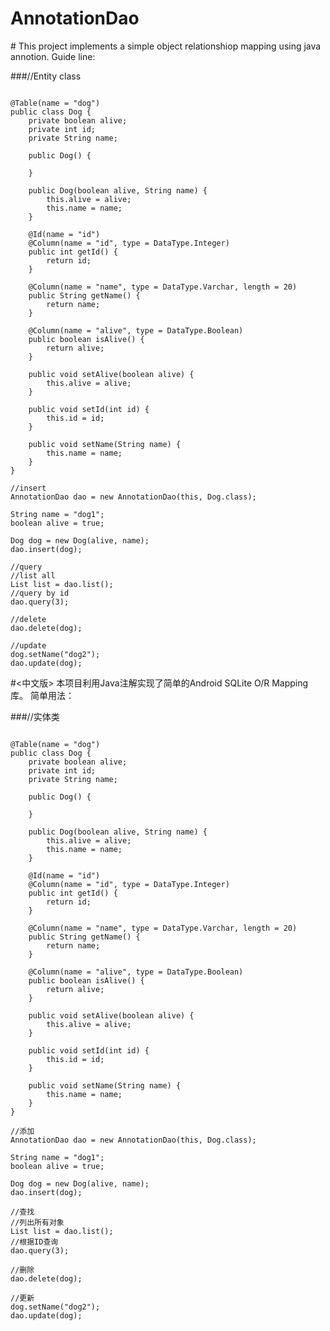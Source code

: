 AnnotationDao
=============
#<English Version>
This project implements a simple object relationshiop mapping using java annotion.
Guide line:

###//Entity class
<pre><code>
@Table(name = "dog")
public class Dog {
	private boolean alive;
	private int id;
	private String name;

	public Dog() {

	}

	public Dog(boolean alive, String name) {
		this.alive = alive;
		this.name = name;
	}

	@Id(name = "id")
	@Column(name = "id", type = DataType.Integer)
	public int getId() {
		return id;
	}

	@Column(name = "name", type = DataType.Varchar, length = 20)
	public String getName() {
		return name;
	}

	@Column(name = "alive", type = DataType.Boolean)
	public boolean isAlive() {
		return alive;
	}

	public void setAlive(boolean alive) {
		this.alive = alive;
	}

	public void setId(int id) {
		this.id = id;
	}

	public void setName(String name) {
		this.name = name;
	}
}

//insert
AnnotationDao<Dog> dao = new AnnotationDao<Dog>(this, Dog.class);

String name = "dog1";
boolean alive = true;

Dog dog = new Dog(alive, name);
dao.insert(dog);

//query
//list all
List<Dog> list = dao.list();
//query by id
dao.query(3);

//delete
dao.delete(dog);

//update
dog.setName("dog2");
dao.update(dog);
</code></pre>

#<中文版>
本项目利用Java注解实现了简单的Android SQLite O/R Mapping库。
简单用法：

###//实体类
<pre><code>
@Table(name = "dog")
public class Dog {
	private boolean alive;
	private int id;
	private String name;

	public Dog() {

	}

	public Dog(boolean alive, String name) {
		this.alive = alive;
		this.name = name;
	}

	@Id(name = "id")
	@Column(name = "id", type = DataType.Integer)
	public int getId() {
		return id;
	}

	@Column(name = "name", type = DataType.Varchar, length = 20)
	public String getName() {
		return name;
	}

	@Column(name = "alive", type = DataType.Boolean)
	public boolean isAlive() {
		return alive;
	}

	public void setAlive(boolean alive) {
		this.alive = alive;
	}

	public void setId(int id) {
		this.id = id;
	}

	public void setName(String name) {
		this.name = name;
	}
}

//添加
AnnotationDao<Dog> dao = new AnnotationDao<Dog>(this, Dog.class);

String name = "dog1";
boolean alive = true;

Dog dog = new Dog(alive, name);
dao.insert(dog);

//查找
//列出所有对象
List<Dog> list = dao.list();
//根据ID查询
dao.query(3);

//删除
dao.delete(dog);

//更新
dog.setName("dog2");
dao.update(dog);
</code></pre>